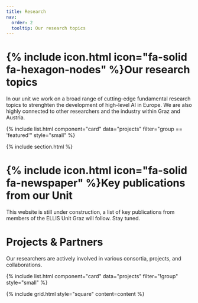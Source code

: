 ```yaml
---
title: Research
nav:
  order: 2
  tooltip: Our research topics
---
```


# {% include icon.html icon="fa-solid fa-hexagon-nodes" %}Our research topics

In our unit we work on a broad range of cutting-edge fundamental research topics to strenghten the development of high-level AI in Europe. We are also highly connected to other researchers and the industry within Graz and Austria.

{% include list.html component="card" data="projects" filter="group == 'featured'" style="small" %}

{% include section.html %}

# {% include icon.html icon="fa-solid fa-newspaper" %}Key publications from our Unit

This website is still under construction, a list of key publications from members of the ELLIS Unit Graz will follow. Stay tuned.


# Projects & Partners

Our researchers are actively involved in various consortia, projects, and collaborations. 

{% include list.html component="card" data="projects" filter="!group" style="small" %} 

{% include grid.html style="square" content=content %}
